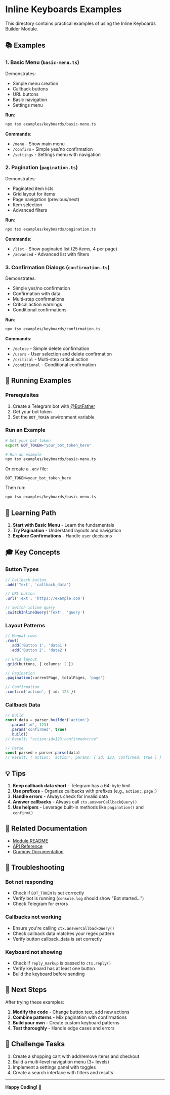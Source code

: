 # Inline Keyboards Examples

This directory contains practical examples of using the Inline Keyboards Builder Module.

## 📚 Examples

### 1. Basic Menu (`basic-menu.ts`)

Demonstrates:
- Simple menu creation
- Callback buttons
- URL buttons
- Basic navigation
- Settings menu

**Run**:
```bash
npx tsx examples/keyboards/basic-menu.ts
```

**Commands**:
- `/menu` - Show main menu
- `/confirm` - Simple yes/no confirmation
- `/settings` - Settings menu with navigation

### 2. Pagination (`pagination.ts`)

Demonstrates:
- Paginated item lists
- Grid layout for items
- Page navigation (previous/next)
- Item selection
- Advanced filters

**Run**:
```bash
npx tsx examples/keyboards/pagination.ts
```

**Commands**:
- `/list` - Show paginated list (25 items, 4 per page)
- `/advanced` - Advanced list with filters

### 3. Confirmation Dialogs (`confirmation.ts`)

Demonstrates:
- Simple yes/no confirmation
- Confirmation with data
- Multi-step confirmations
- Critical action warnings
- Conditional confirmations

**Run**:
```bash
npx tsx examples/keyboards/confirmation.ts
```

**Commands**:
- `/delete` - Simple delete confirmation
- `/users` - User selection and delete confirmation
- `/critical` - Multi-step critical action
- `/conditional` - Conditional confirmation

## 🚀 Running Examples

### Prerequisites

1. Create a Telegram bot with [@BotFather](https://t.me/BotFather)
2. Get your bot token
3. Set the `BOT_TOKEN` environment variable

### Run an Example

```bash
# Set your bot token
export BOT_TOKEN="your_bot_token_here"

# Run an example
npx tsx examples/keyboards/basic-menu.ts
```

Or create a `.env` file:

```env
BOT_TOKEN=your_bot_token_here
```

Then run:

```bash
npx tsx examples/keyboards/basic-menu.ts
```

## 📖 Learning Path

1. **Start with Basic Menu** - Learn the fundamentals
2. **Try Pagination** - Understand layouts and navigation
3. **Explore Confirmations** - Handle user decisions

## 🎓 Key Concepts

### Button Types

```typescript
// Callback button
.add('Text', 'callback_data')

// URL button
.url('Text', 'https://example.com')

// Switch inline query
.switchInlineQuery('Text', 'query')
```

### Layout Patterns

```typescript
// Manual rows
.row()
  .add('Button 1', 'data1')
  .add('Button 2', 'data2')

// Grid layout
.grid(buttons, { columns: 2 })

// Pagination
.pagination(currentPage, totalPages, 'page')

// Confirmation
.confirm('action', { id: 123 })
```

### Callback Data

```typescript
// Build
const data = parser.builder('action')
  .param('id', 123)
  .param('confirmed', true)
  .build()
// Result: "action:id=123:confirmed=true"

// Parse
const parsed = parser.parse(data)
// Result: { action: 'action', params: { id: 123, confirmed: true } }
```

## 💡 Tips

1. **Keep callback data short** - Telegram has a 64-byte limit
2. **Use prefixes** - Organize callbacks with prefixes (e.g., `action:`, `page:`)
3. **Handle errors** - Always check for invalid data
4. **Answer callbacks** - Always call `ctx.answerCallbackQuery()`
5. **Use helpers** - Leverage built-in methods like `pagination()` and `confirm()`

## 🔗 Related Documentation

- [Module README](../../src/modules/interaction/keyboards/README.md)
- [API Reference](../../docs/INLINE-KEYBOARDS-MODULE.md)
- [Grammy Documentation](https://grammy.dev)

## 🐛 Troubleshooting

### Bot not responding
- Check if `BOT_TOKEN` is set correctly
- Verify bot is running (`console.log` should show "Bot started...")
- Check Telegram for errors

### Callbacks not working
- Ensure you're calling `ctx.answerCallbackQuery()`
- Check callback data matches your regex pattern
- Verify button callback_data is set correctly

### Keyboard not showing
- Check if `reply_markup` is passed to `ctx.reply()`
- Verify keyboard has at least one button
- Build the keyboard before sending

## 📝 Next Steps

After trying these examples:

1. **Modify the code** - Change button text, add new actions
2. **Combine patterns** - Mix pagination with confirmations
3. **Build your own** - Create custom keyboard patterns
4. **Test thoroughly** - Handle edge cases and errors

## 🎯 Challenge Tasks

1. Create a shopping cart with add/remove items and checkout
2. Build a multi-level navigation menu (3+ levels)
3. Implement a settings panel with toggles
4. Create a search interface with filters and results

---

**Happy Coding! 🚀**
